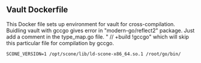 
## Vault Dockerfile
This Docker file  sets up environment for vault for cross-compilation. Buidling vault with gccgo gives error in "modern-go/reflect2" package. Just add a comment in the type_map.go file. " // +build !gccgo" which will skip this particular file for compilation by gccgo.


```
SCONE_VERSION=1 /opt/scone/lib/ld-scone-x86_64.so.1 /root/go/bin/
```